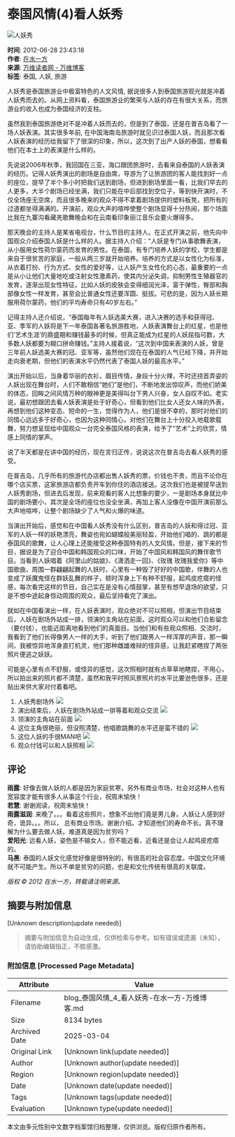 # 泰国风情(4)看人妖秀

![人妖秀](http://blog.creaders.net/upfile/20120628/20120628232128_93113.jpg)

**时间**: 2012-06-28 23:43:18  
**作者**: [在水一方](https://blog.creaders.net/u/2415/)  
**来源**: [万维读者网 - 万维博客](https://blog.creaders.net)  
**标签**: 泰国, 人妖, 旅游  

人妖秀是泰国旅游业中极富特色的人文风情, 据说很多人到泰国旅游观光就是冲着人妖秀而去的。从网上资料看，泰国旅游业的繁荣与人妖的存在有很大关系，而旅游业的收入也成为泰国经济的支柱。

虽然我到泰国旅游绝对不是冲着人妖而去的，但是到了泰国，还是在普吉岛看了一场人妖表演。其实很多年前, 在中国海南岛旅游时就见识过泰国人妖，而且那次看人妖表演的经历给我留下了很深的印象，所以，这次到了出产人妖的泰国，想看看他们在本土上的表演是什么样的。

先说说2006年秋季，我回国在三亚，海口跟团旅游时，去看来自泰国的人妖表演的经历。记得人妖秀演出的剧场是自由席，导游为了让旅游团的客人能找到好一点的座位，提早了半个多小时把我们送到剧场，但进到剧场里面一看，比我们早去的人更多，大半个剧场已经坐满，我们只能在中后部找到空位子，等到快开演时，不仅全场座无空席，而且很多晚来的观众不得不拿着剧场提供的塑料板凳，把所有的过道都坐得满满的。开演前，观众大声的喧哗使整个剧场显得十分热闹，那个场面比我在九寨沟看藏羌歌舞晚会和在云南看印象丽江音乐会要火爆得多。

那天晚会的主持人是某省电视台，什么节目的主持人。在正式开演之前，他先向中国观众介绍泰国人妖是什么样的人。据主持人介绍：“人妖是专门从事歌舞表演，从小服用女性荷尔蒙药而发育的男性。在泰国，有专门培养人妖的学校，学生都是来自于很贫苦的家庭，一般从两三岁就开始培养。培养的方式是以女性化为标准，从衣着打扮、行为方式、女性的爱好等，让人妖产生女性化的心态，最重要的一点是从小让他们大量地吃或注射女性激素药，使其内分泌失调，抑制男性生殖器官的发育，逐渐出现女性特征，比如人妖的皮肤会变得细润光泽，富于弹性，臀部和胸部像女性一样发育，甚至会比普通女性还要浑圆、挺拔。可悲的是，因为人妖长期服用荷尔蒙药，他们的平均寿命只有40岁左右。”

记得主持人还介绍说，“泰国每年有人妖选美大赛，进入决赛的选手和获得冠、亚、季军的人妖将是下一年泰国各著名旅游胜地，人妖表演舞台上的红星，也是他们‘艺术生涯’的鼎盛期和赚钱最多的时候，但真正能成为红星的人妖屈指可数，大多数人妖都要为糊口拼命赚钱。”主持人接着说，“这次到中国来表演的人妖，曾是三年前人妖选美大赛的冠、亚军等，虽然他们现在在泰国的人气已经下降，并开始走向衰老期，但他们的表演水平仍然代表了泰国人妖的最高水平。”

演出开始以后，当身着华丽的衣衫，眉目传情，身段十分火辣，不时还挠首弄姿的人妖出现在舞台时，人们不敢相信“她们”是他们，不断地发出惊叹声，而他们娇美的体态，回眸之间风情万种的眼神更是美得叫台下男人兴奋，女人自叹不如。老实说，最初想跟团去看人妖表演是处于好奇心，但看到他们比女人还女人味的外表，再想到他们这种变态、短命的一生，觉得作为人，他们是很不幸的，那时对他们的同情心远远多于好奇心，也因为这种同情心，对他们在舞台上十分投入地载歌载舞，努力想呈现给中国观众一台完全泰国风格的表演，给予了“艺术”上的欣赏，情感上同情的掌声。

说了半天都是在讲中国的经历，现在言归正传，说说这次在普吉岛去看人妖秀的感受。

在普吉岛，几乎所有的旅游代办店都出售人妖秀的票，价钱也不贵，而且不论你在哪个店买票，这家旅游店都负责开车到你住的酒店接送。这次我们也是被提早送到人妖秀剧场，但进去后发现，前来观看的客人比想象的要少，一是剧场本身就比中国的剧场要小，其次是全场的座位也没全坐满，再加上客人没像在中国开演前那么大声地喧哗，让整个剧场缺少了人气和火爆的味道。

当演出开始后，感觉和在中国看人妖秀没有什么区别，普吉岛的人妖和得过冠、亚军的人妖一样的妖艳漂亮，舞姿也宛如蝴蝶般美丽轻盈，开始他们唱的、跳的都是泰国风的歌舞，让人心理上还能接受这种泰国特有的人文风情。但是，接下来的节目，据说是为了迎合中国和韩国观众的口味，开始了中国风和韩国风的舞伴歌节目。当看到人妖唱着《阿里山的姑娘》、《潇洒走一回》、《玫瑰 玫瑰我爱你》等中国歌曲，周围一群翩翩起舞的人妖时，心里有一种毁了好好的中国歌，伴舞的人也变成了妖魔鬼怪在群妖乱舞的样子，顿时浑身上下有种不舒服，起鸡皮疙瘩的怪感，每次看完这样的节目，自己实在是没有心情鼓掌，甚至有想早退场的欲望，只是不想中途起身惊动周围的观众，最后坚持看完了演出。

就如在中国看演出一样，在人妖表演时，观众绝对不可以照相，但演出节目结束后，人妖在剧场外站成一排，领演的主角站在前面，这时观众可以和他们合影留念（要付钱），也能近距离地看到他们的真面目。当他们和有些观众照相、交流时，我看到了他们长得像男人一样的大手，听到了他们跟男人一样浑厚的声音，那一瞬间，我被惊异地浑身直打机灵，他们那种雌雄难辩的怪异感，让我赶紧瞎捏了两张照片便逃之妖妖。

可能是心里有点不舒服，或怪异的感觉，这次照相时就有点草草地瞎捏，不用心，所以拍出来的照片都不清楚，虽然和我平时照风景照片的水平比要逊色很多，还是贴出来供大家对付着看吧。

1. 人妖秀剧场外 ![](http://blog.creaders.net/upfile/20120628/20120628232128_93113.jpg)  
2. 演出结束后，人妖在剧场外站成一排等着和观众交流 ![](http://blog.creaders.net/upfile/20120628/20120628232306_58314.jpg)  
3. 领演的主角站在前面 ![](http://blog.creaders.net/upfile/20120628/20120628232356_44970.jpg)  
4. 这位主角很艳丽，但没照清楚，他唱歌跳舞的水平还是蛮不错的 ![](http://blog.creaders.net/upfile/20120628/20120628232610_71379.jpg)  
5. 这位人妖的手很MAN吧 ![](http://blog.creaders.net/upfile/20120628/20120628232728_86192.jpg)  
6. 观众付钱可以和人妖照相 ![](http://blog.creaders.net/upfile/20120628/20120628232919_39416.jpg)  

## 评论

**雨露**: 好像去做人妖的人都是因为家庭贫寒，另外有商业市场，社会对这种人也有宽容度才能有很多人从事这个行业，祝周末愉快！  
**若慧**: 谢谢阅读，祝周末愉快！  
**雨露滋润**: 来晚了。。。看着这些照片，想象不出他们竟是男儿身。人妖让人感到好奇，诡异。。。所以， 总有商业市场。谢谢介绍。才知道他们的寿命不长。真不理解为什么要去做人妖。难道真是因为贫穷吗？  
**爱阳光**: 远看人妖，姿色是不输女人，但不能近看，近看还是会让人起鸡皮疙瘩的。  
**马黑**: 泰国的人妖文化感觉好像是很特别的，有很高的社会容忍度。中国文化环境就不可能产生。所以不单是贫穷的问题，也是和文化传统有很高的关联度。  

*版权 © 2012 在水一方，转载请注明来源。*
<!-- tcd_original_link https://blog.creaders.net/u/2415/201206/116392.html -->


## 摘要与附加信息

<!-- tcd_abstract -->
[Unknown description(update needed)]
<!-- tcd_abstract_end -->

> 摘要与附加信息为自动生成，仅供检索与参考。如有错误或遗漏（未知），请协助编辑指正，不胜感激。

### 附加信息 [Processed Page Metadata]

| Attribute       | Value                                  |
|-----------------|----------------------------------------|
| Filename        | blog_泰国风情_4_看人妖秀-在水一方-万维博客.md                             |
| Size            | 8134 bytes                           |
| Archived Date   | 2025-03-04                             |
| Original Link   | [Unknown link(update needed)]                       |
| Author          | [Unknown author(update needed)]                               |
| Region          | [Unknown region(update needed)]                               |
| Date            | [Unknown date(update needed)]                                 |
| Tags            | [Unknown tags(update needed)]                                 |
| Evaluation            | [Unknown type(update needed)]                                 |
<!-- tcd_table_end -->

本文由多元性别中文数字档案馆归档整理，仅供浏览。版权归原作者所有。
